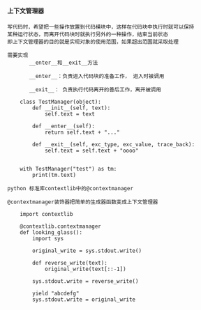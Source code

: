 #### 上下文管理器

>>>
    写代码时，希望把一些操作放置到代码模块中，这样在代码块中执行时就可以保持
    某种运行状态，而离开代码块时就执行另外的一种操作，结束当前状态
    即上下文管理器的目的就是实现对象的使用范围，如果超出范围就采取处理

    需要实现
           __enter__和__exit__方法

           __enter__：负责进入代码块的准备工作， 进入时被调用

           __exit__： 负责执行代码离开的善后工作，离开被调用


```
    class TestManager(object):
        def __init__(self, text):
            self.text = text

        def __enter__(self):
            return self.text + "..."

        def __exit__(self, exc_type, exc_value, trace_back):
            self.text = self.text + "oooo"

    
    with TestManager("test") as tm:
        print(tm.text)
```

>>>
    python 标准库contextlib中的@contextmanager

    @contextmanager装饰器把简单的生成器函数变成上下文管理器


```
    import contextlib

    @contextlib.contextmanager
    def looking_glass():
        import sys

        original_write = sys.stdout.write()

        def reverse_write(text):
            original_write(text[::-1])

        sys.stdout.write = reverse_write()

        yield "abcdefg"
        sys.stdout.write = original_write
```